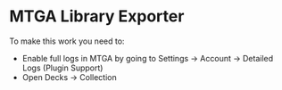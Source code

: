 # MTGA Library Exporter

To make this work you need to:
- Enable full logs in MTGA by going to Settings -> Account -> Detailed Logs (Plugin Support)
- Open Decks -> Collection
